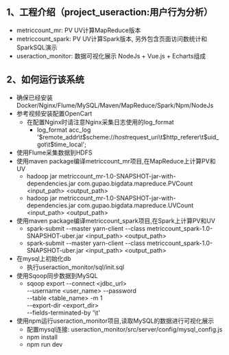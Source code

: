 1、工程介绍（project_useraction:用户行为分析）
----------------------------------------------------------
 - metriccount_mr: PV UV计算MapReduce版本
 - metriccount_spark: PV UV计算Spark版本, 另外包含页面访问数统计和SparkSQL演示
 - useraction_monitor: 数据可视化展示 NodeJs + Vue.js + Echarts组成
            
2、如何运行该系统
----------------------------------------------------------
 - 确保已经安装Docker/Nginx/Flume/MySQL/Maven/MapReduce/Spark/Npm/NodeJs
 - 参考视频安装配置OpenCart
   - 在配置Nginx时请注意Nginx采集日志使用的log_format
     - log_format acc_log '$remote_addr\t$scheme://$host$request_uri\t$http_referer\t$uid_got\t$time_local';
 - 使用Flume采集数据到HDFS
 - 使用maven package编译metriccount_mr项目,在MapReduce上计算PV和UV
   - hadoop jar metriccount_mr-1.0-SNAPSHOT-jar-with-dependencies.jar com.gupao.bigdata.mapreduce.PVCount <input_path> <output_path>
   - hadoop jar metriccount_mr-1.0-SNAPSHOT-jar-with-dependencies.jar com.gupao.bigdata.mapreduce.UVCount <input_path> <output_path>
 - 使用maven package编译metriccount_spark项目,在Spark上计算PV和UV
   - spark-submit --master yarn-client --class metriccount_spark-1.0-SNAPSHOT-uber.jar <input_path> <output_path>
   - spark-submit --master yarn-client --class metriccount_spark-1.0-SNAPSHOT-uber.jar <input_path> <output_path>
 - 在mysql上初始化db
   - 执行useraction_monitor/sql/init.sql
 - 使用Sqoop同步数据到MySQL
   - sqoop export --connect <jdbc_url> \
   --username <user_name> --password <password> \
   --table <table_name> -m 1 \
   --export-dir <export_dir> \
   --fields-terminated-by '\t'
 - 使用npm运行useraction_monitor项目,读取MySQL的数据进行可视化展示
   - 配置mysql连接: useraction_monitor/src/server/config/mysql_config.js
   - npm install
   - npm run dev